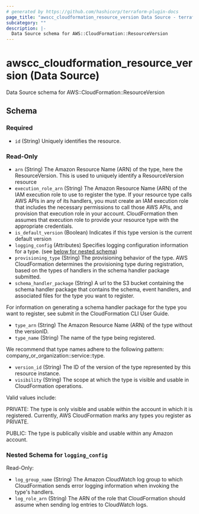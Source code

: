 ```yaml
---
# generated by https://github.com/hashicorp/terraform-plugin-docs
page_title: "awscc_cloudformation_resource_version Data Source - terraform-provider-awscc"
subcategory: ""
description: |-
  Data Source schema for AWS::CloudFormation::ResourceVersion
---
```


# awscc_cloudformation_resource_version (Data Source)

Data Source schema for AWS::CloudFormation::ResourceVersion



<!-- schema generated by tfplugindocs -->
## Schema

### Required

- `id` (String) Uniquely identifies the resource.

### Read-Only

- `arn` (String) The Amazon Resource Name (ARN) of the type, here the ResourceVersion. This is used to uniquely identify a ResourceVersion resource
- `execution_role_arn` (String) The Amazon Resource Name (ARN) of the IAM execution role to use to register the type. If your resource type calls AWS APIs in any of its handlers, you must create an IAM execution role that includes the necessary permissions to call those AWS APIs, and provision that execution role in your account. CloudFormation then assumes that execution role to provide your resource type with the appropriate credentials.
- `is_default_version` (Boolean) Indicates if this type version is the current default version
- `logging_config` (Attributes) Specifies logging configuration information for a type. (see [below for nested schema](#nestedatt--logging_config))
- `provisioning_type` (String) The provisioning behavior of the type. AWS CloudFormation determines the provisioning type during registration, based on the types of handlers in the schema handler package submitted.
- `schema_handler_package` (String) A url to the S3 bucket containing the schema handler package that contains the schema, event handlers, and associated files for the type you want to register.

For information on generating a schema handler package for the type you want to register, see submit in the CloudFormation CLI User Guide.
- `type_arn` (String) The Amazon Resource Name (ARN) of the type without the versionID.
- `type_name` (String) The name of the type being registered.

We recommend that type names adhere to the following pattern: company_or_organization::service::type.
- `version_id` (String) The ID of the version of the type represented by this resource instance.
- `visibility` (String) The scope at which the type is visible and usable in CloudFormation operations.

Valid values include:

PRIVATE: The type is only visible and usable within the account in which it is registered. Currently, AWS CloudFormation marks any types you register as PRIVATE.

PUBLIC: The type is publically visible and usable within any Amazon account.

<a id="nestedatt--logging_config"></a>
### Nested Schema for `logging_config`

Read-Only:

- `log_group_name` (String) The Amazon CloudWatch log group to which CloudFormation sends error logging information when invoking the type's handlers.
- `log_role_arn` (String) The ARN of the role that CloudFormation should assume when sending log entries to CloudWatch logs.


